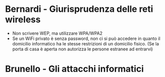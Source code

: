 # Bernardi - Giurisprudenza delle reti wireless

- Non scrivere WEP, ma utilizzare WPA/WPA2
- Se un WiFi privato è senza password, non ci si può accedere in quanto il domicilio informatico ha le stesse restrizioni di un domicilio fisico.
(Se la porta di casa è aperta non autorizza le persone estranee ad entrarvi)

# Brunello - Gli attacchi informatici

<!--stackedit_data:
eyJoaXN0b3J5IjpbNzIyNDk4MjgwLDIxMDk3NTI0ODYsLTEzND
A3NzQ3MDMsLTEzNDA3NzQ3MDNdfQ==
-->